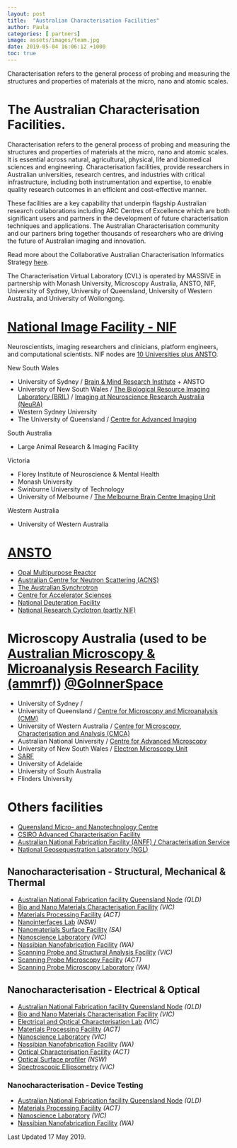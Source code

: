 ```yaml
---
layout: post
title:  "Australian Characterisation Facilities"
author: Paula
categories: [ partners]
image: assets/images/team.jpg
date: 2019-05-04 16:06:12 +1000
toc: true
---
```

Characterisation refers to the general process of probing and measuring the structures and properties of materials at the micro, nano and atomic scales.

# The Australian Characterisation Facilities.

Characterisation refers to the general process of probing and measuring the structures and properties of materials at the micro, nano and atomic scales. It is essential across natural, agricultural, physical, life and biomedical sciences and engineering. Characterisation facilities, provide researchers in Australian universities, research centres, and industries with critical infrastructure, including both instrumentation and expertise, to enable quality research outcomes in an efficient and cost-effective manner.

These facilities are a key capability that underpin flagship Australian research collaborations including ARC Centres of Excellence which are both significant users and partners in the development of future characterisation techniques and applications. The Australian Characterisation community and our partners bring together thousands of researchers who are driving the future of Australian imaging and innovation.

Read more about the Collaborative Australian Characterisation Informatics Strategy [here](https://www.cvl.org.au/__data/assets/pdf_file/0003/1367085/A-Collaborative-Australian-Characterisation-Informatics-Strategy.pdf).

The Characterisation Virtual Laboratory (CVL) is operated by MASSIVE in partnership with Monash University, Microscopy Australia, ANSTO, NIF, University of Sydney, University of Queensland, University of Western Australia, and University of Wollongong.

# [National Image Facility - NIF](https://anif.org.au/)
Neuroscientists, imaging researchers and clinicians, platform engineers, and computational scientists. NIF nodes are [10 Universities plus ANSTO](https://anif.org.au/nif-nodes/).

New South Wales
* University of Sydney / [Brain & Mind Research Institute](https://sydney.edu.au/brain-mind/) + ANSTO
* University of New South Wales / [The Biological Resource Imaging Laboratory (BRIL)](https://www.analytical.unsw.edu.au/facilities/bril) / [Imaging at Neuroscience Research Australia (NeuRA)](https://www.neura.edu.au/)
* Western Sydney University
* The University of Queensland / [Centre for Advanced Imaging](https://cai.centre.uq.edu.au/)

South Australia
* Large Animal Research & Imaging Facility

Victoria
* Florey Institute of Neuroscience & Mental Health
* Monash University
* Swinburne University of Technology
* University of Melbourne / [The Melbourne Brain Centre Imaging Unit](https://neuroscience.unimelb.edu.au/research/neuroscience-research-at-the-university-of-melbourne/mbciu)

Western Australia
* University of Western Australia

# [ANSTO](https://www.ansto.gov.au/)
* [Opal Multipurpose Reactor]()
* [Australian Centre for Neutron Scattering (ACNS)]()
* [The Australian Synchrotron]()
* [Centre for Accelerator Sciences]()
* [National Deuteration Facility]()
* [National Research Cyclotron (partly NIF)]()

# Microscopy Australia (used to be [Australian Microscopy & Microanalysis Research Facility (ammrf)](http://ammrf.org.au/)) [@GoInnerSpace](https://twitter.com/GoInnerSpace)
* University of Sydney /[]()
* University of Queensland / [Centre for Microscopy and Microanalysis (CMM)]()
* University of Western Australia / [Centre for Microscopy, Characterisation and Analysis (CMCA)](https://www.cmca.uwa.edu.au/facilities)
* Australian National University / [Centre for Advanced Microscopy]()
* University of New South Wales / [Electron Microscopy Unit]()
* [SARF]()
* University of Adelaide []()
* University of South Australia []()
* Flinders University


# Others facilities
* [Queensland Micro- and Nanotechnology Centre](https://www.griffith.edu.au/queensland-micro-nanotechnology-centre/facilities/characterisation-facility)
* [CSIRO Advanced Characterisation Facility](https://www.csiro.au/en/Research/MRF/Areas/Advanced-characterisation-facility)
* [Australian National Fabrication Facility (ANFF) / Characterisation Service](https://anff-q.org.au/services/characterisation/)
* [National Geosequestration Laboratory (NGL)](http://ngl.org.au/our-facilities/)

## Nanocharacterisation - Structural, Mechanical & Thermal

*   [Australian National Fabrication facility Queensland Node](/index.php?page=facilities&facility=44) _(QLD)_
*   [Bio and Nano Materials Characterisation Facility](/index.php?page=facilities&facility=30) _(VIC)_
*   [Materials Processing Facility](/index.php?page=facilities&facility=35) _(ACT)_
*   [Nanointerfaces Lab](/index.php?page=facilities&facility=43) _(NSW)_
*   [Nanomaterials Surface Facility](/index.php?page=facilities&facility=41) _(SA)_
*   [Nanoscience Laboratory](/index.php?page=facilities&facility=19) _(VIC)_
*   [Nassibian Nanofabrication Facility](/index.php?page=facilities&facility=20) _(WA)_
*   [Scanning Probe and Structural Analysis Facility](/index.php?page=facilities&facility=40) _(VIC)_
*   [Scanning Probe Microscopy Facility](/index.php?page=facilities&facility=32) _(ACT)_
*   [Scanning Probe Microscopy Laboratory](/index.php?page=facilities&facility=24) _(WA)_

## Nanocharacterisation - Electrical & Optical

*   [Australian National Fabrication facility Queensland Node](/index.php?page=facilities&facility=44) _(QLD)_
*   [Bio and Nano Materials Characterisation Facility](/index.php?page=facilities&facility=31) _(VIC)_
*   [Electrical and Optical Characterisation Lab](/index.php?page=facilities&facility=38) _(VIC)_
*   [Materials Processing Facility](/index.php?page=facilities&facility=35) _(ACT)_
*   [Nanoscience Laboratory](/index.php?page=facilities&facility=19) _(VIC)_
*   [Nassibian Nanofabrication Facility](/index.php?page=facilities&facility=20) _(WA)_
*   [Optical Characterisation Facility](/index.php?page=facilities&facility=34) _(ACT)_
*   [Optical Surface profiler](/index.php?page=facilities&facility=26) _(NSW)_
*   [Spectroscopic Ellipsometry](/index.php?page=facilities&facility=23) _(VIC)_

### Nanocharacterisation - Device Testing

*   [Australian National Fabrication facility Queensland Node](/index.php?page=facilities&facility=44) _(QLD)_
*   [Materials Processing Facility](/index.php?page=facilities&facility=35) _(ACT)_
*   [Nanoscience Laboratory](/index.php?page=facilities&facility=19) _(VIC)_
*   [Nassibian Nanofabrication Facility](/index.php?page=facilities&facility=20) _(WA)_


Last Updated 17 May 2019.
